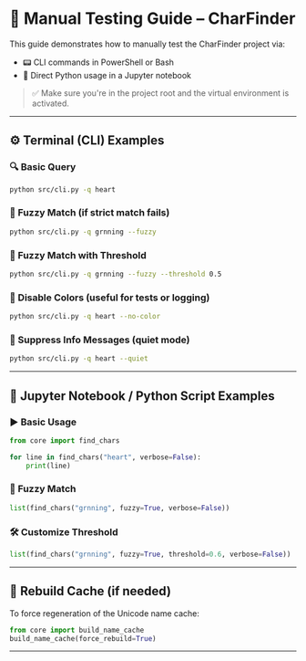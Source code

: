 # 🧪 Manual Testing Guide – CharFinder

This guide demonstrates how to manually test the CharFinder project via:

- 📟 CLI commands in PowerShell or Bash
- 🐍 Direct Python usage in a Jupyter notebook

> ✅ Make sure you're in the project root and the virtual environment is activated.

---

## ⚙️ Terminal (CLI) Examples

### 🔍 Basic Query

```bash
python src/cli.py -q heart
```

### 🧠 Fuzzy Match (if strict match fails)

```bash
python src/cli.py -q grnning --fuzzy
```

### 🎯 Fuzzy Match with Threshold

```bash
python src/cli.py -q grnning --fuzzy --threshold 0.5
```

### 🚫 Disable Colors (useful for tests or logging)

```bash
python src/cli.py -q heart --no-color
```

### 🤫 Suppress Info Messages (quiet mode)

```bash
python src/cli.py -q heart --quiet
```

---

## 📓 Jupyter Notebook / Python Script Examples

### ▶️ Basic Usage

```python
from core import find_chars

for line in find_chars("heart", verbose=False):
    print(line)
```

### 🧠 Fuzzy Match

```python
list(find_chars("grnning", fuzzy=True, verbose=False))
```

### 🛠 Customize Threshold

```python
list(find_chars("grnning", fuzzy=True, threshold=0.6, verbose=False))
```

---

## 🔁 Rebuild Cache (if needed)

To force regeneration of the Unicode name cache:

```python
from core import build_name_cache
build_name_cache(force_rebuild=True)
```

---